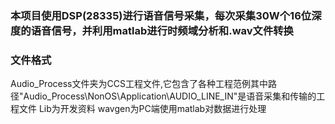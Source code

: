 ### 本项目使用DSP(28335)进行语音信号采集，每次采集30W个16位深度的语音信号，并利用matlab进行时频域分析和.wav文件转换

### 文件格式

Audio_Process文件夹为CCS工程文件,它包含了各种工程范例其中路径"Audio_Process\NonOS\Application\AUDIO_LINE_IN"是语音采集和传输的工程文件
Lib为开发资料
wavgen为PC端使用matlab对数据进行处理